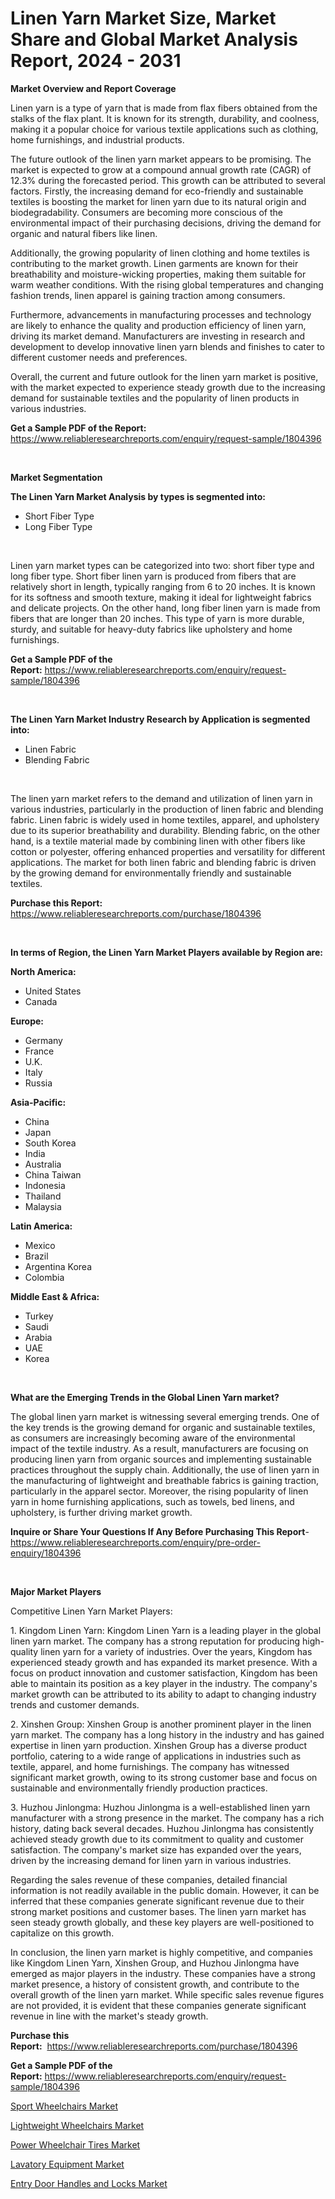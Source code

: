 <p><h1>Linen Yarn Market Size, Market Share and Global Market Analysis Report, 2024 - 2031</h1></p><p><strong>Market Overview and Report Coverage</strong></p>
<p><p>Linen yarn is a type of yarn that is made from flax fibers obtained from the stalks of the flax plant. It is known for its strength, durability, and coolness, making it a popular choice for various textile applications such as clothing, home furnishings, and industrial products.</p><p>The future outlook of the linen yarn market appears to be promising. The market is expected to grow at a compound annual growth rate (CAGR) of 12.3% during the forecasted period. This growth can be attributed to several factors. Firstly, the increasing demand for eco-friendly and sustainable textiles is boosting the market for linen yarn due to its natural origin and biodegradability. Consumers are becoming more conscious of the environmental impact of their purchasing decisions, driving the demand for organic and natural fibers like linen.</p><p>Additionally, the growing popularity of linen clothing and home textiles is contributing to the market growth. Linen garments are known for their breathability and moisture-wicking properties, making them suitable for warm weather conditions. With the rising global temperatures and changing fashion trends, linen apparel is gaining traction among consumers.</p><p>Furthermore, advancements in manufacturing processes and technology are likely to enhance the quality and production efficiency of linen yarn, driving its market demand. Manufacturers are investing in research and development to develop innovative linen yarn blends and finishes to cater to different customer needs and preferences.</p><p>Overall, the current and future outlook for the linen yarn market is positive, with the market expected to experience steady growth due to the increasing demand for sustainable textiles and the popularity of linen products in various industries.</p></p>
<p><strong>Get a Sample PDF of the Report:</strong> <a href="https://www.reliableresearchreports.com/enquiry/request-sample/1804396">https://www.reliableresearchreports.com/enquiry/request-sample/1804396</a></p>
<p>&nbsp;</p>
<p><strong>Market Segmentation</strong></p>
<p><strong>The Linen Yarn Market Analysis by types is segmented into:</strong></p>
<p><ul><li>Short Fiber Type</li><li>Long Fiber Type</li></ul></p>
<p>&nbsp;</p>
<p><p>Linen yarn market types can be categorized into two: short fiber type and long fiber type. Short fiber linen yarn is produced from fibers that are relatively short in length, typically ranging from 6 to 20 inches. It is known for its softness and smooth texture, making it ideal for lightweight fabrics and delicate projects. On the other hand, long fiber linen yarn is made from fibers that are longer than 20 inches. This type of yarn is more durable, sturdy, and suitable for heavy-duty fabrics like upholstery and home furnishings.</p></p>
<p><strong>Get a Sample PDF of the Report:</strong>&nbsp;<a href="https://www.reliableresearchreports.com/enquiry/request-sample/1804396">https://www.reliableresearchreports.com/enquiry/request-sample/1804396</a></p>
<p>&nbsp;</p>
<p><strong>The Linen Yarn Market Industry Research by Application is segmented into:</strong></p>
<p><ul><li>Linen Fabric</li><li>Blending Fabric</li></ul></p>
<p>&nbsp;</p>
<p><p>The linen yarn market refers to the demand and utilization of linen yarn in various industries, particularly in the production of linen fabric and blending fabric. Linen fabric is widely used in home textiles, apparel, and upholstery due to its superior breathability and durability. Blending fabric, on the other hand, is a textile material made by combining linen with other fibers like cotton or polyester, offering enhanced properties and versatility for different applications. The market for both linen fabric and blending fabric is driven by the growing demand for environmentally friendly and sustainable textiles.</p></p>
<p><strong>Purchase this Report:</strong>&nbsp; <a href="https://www.reliableresearchreports.com/purchase/1804396">https://www.reliableresearchreports.com/purchase/1804396</a></p>
<p>&nbsp;</p>
<p><strong>In terms of Region, the Linen Yarn Market Players available by Region are:</strong></p>
<p>
    <p> <strong> North America: </strong>
        <ul>
            <li>United States</li>
            <li>Canada</li>
        </ul>
        </p> 
    <p> <strong> Europe: </strong>
        <ul>
            <li>Germany</li>
            <li>France</li>
            <li>U.K.</li>
            <li>Italy</li>
            <li>Russia</li>
        </ul>
        </p> 
    <p> <strong> Asia-Pacific: </strong>
        <ul>
            <li>China</li>
            <li>Japan</li>
            <li>South Korea</li>
            <li>India</li>
            <li>Australia</li>
            <li>China Taiwan</li>
            <li>Indonesia</li>
            <li>Thailand</li>
            <li>Malaysia</li>
        </ul>
        </p> 
    <p> <strong> Latin America: </strong>
        <ul>
            <li>Mexico</li>
            <li>Brazil</li>
            <li>Argentina Korea</li>
            <li>Colombia</li>
        </ul>
        </p> 
    <p> <strong> Middle East & Africa: </strong>
        <ul>
            <li>Turkey</li>
            <li>Saudi</li>
            <li>Arabia</li>
            <li>UAE</li>
            <li>Korea</li>
        </ul>
    </p>
    </p>
<p>&nbsp;</p>
<p><strong>What are the Emerging Trends in the Global Linen Yarn market?</strong></p>
<p><p>The global linen yarn market is witnessing several emerging trends. One of the key trends is the growing demand for organic and sustainable textiles, as consumers are increasingly becoming aware of the environmental impact of the textile industry. As a result, manufacturers are focusing on producing linen yarn from organic sources and implementing sustainable practices throughout the supply chain. Additionally, the use of linen yarn in the manufacturing of lightweight and breathable fabrics is gaining traction, particularly in the apparel sector. Moreover, the rising popularity of linen yarn in home furnishing applications, such as towels, bed linens, and upholstery, is further driving market growth.</p></p>
<p><strong>Inquire or Share Your Questions If Any Before Purchasing This Report</strong>- <a href="https://www.reliableresearchreports.com/enquiry/pre-order-enquiry/1804396">https://www.reliableresearchreports.com/enquiry/pre-order-enquiry/1804396</a></p>
<p>&nbsp;</p>
<p><strong>Major Market Players</strong></p>
<p><p>Competitive Linen Yarn Market Players:</p><p>1. Kingdom Linen Yarn: Kingdom Linen Yarn is a leading player in the global linen yarn market. The company has a strong reputation for producing high-quality linen yarn for a variety of industries. Over the years, Kingdom has experienced steady growth and has expanded its market presence. With a focus on product innovation and customer satisfaction, Kingdom has been able to maintain its position as a key player in the industry. The company's market growth can be attributed to its ability to adapt to changing industry trends and customer demands.</p><p>2. Xinshen Group: Xinshen Group is another prominent player in the linen yarn market. The company has a long history in the industry and has gained expertise in linen yarn production. Xinshen Group has a diverse product portfolio, catering to a wide range of applications in industries such as textile, apparel, and home furnishings. The company has witnessed significant market growth, owing to its strong customer base and focus on sustainable and environmentally friendly production practices.</p><p>3. Huzhou Jinlongma: Huzhou Jinlongma is a well-established linen yarn manufacturer with a strong presence in the market. The company has a rich history, dating back several decades. Huzhou Jinlongma has consistently achieved steady growth due to its commitment to quality and customer satisfaction. The company's market size has expanded over the years, driven by the increasing demand for linen yarn in various industries.</p><p>Regarding the sales revenue of these companies, detailed financial information is not readily available in the public domain. However, it can be inferred that these companies generate significant revenue due to their strong market positions and customer bases. The linen yarn market has seen steady growth globally, and these key players are well-positioned to capitalize on this growth.</p><p>In conclusion, the linen yarn market is highly competitive, and companies like Kingdom Linen Yarn, Xinshen Group, and Huzhou Jinlongma have emerged as major players in the industry. These companies have a strong market presence, a history of consistent growth, and contribute to the overall growth of the linen yarn market. While specific sales revenue figures are not provided, it is evident that these companies generate significant revenue in line with the market's steady growth.</p></p>
<p><strong>Purchase this Report:</strong>&nbsp;&nbsp;<a href="https://www.reliableresearchreports.com/purchase/1804396">https://www.reliableresearchreports.com/purchase/1804396</a></p>
<p></p>
<p><strong>Get a Sample PDF of the Report:</strong>&nbsp;<a href="https://www.reliableresearchreports.com/enquiry/request-sample/1804396">https://www.reliableresearchreports.com/enquiry/request-sample/1804396</a></p>
<p><p><a href="https://github.com/melchekhinf/Market-Research-Report-List-2/blob/main/sport-wheelchairs-market.md">Sport Wheelchairs Market</a></p><p><a href="https://github.com/merzlyukov93/Market-Research-Report-List-2/blob/main/lightweight-wheelchairs-market.md">Lightweight Wheelchairs Market</a></p><p><a href="https://github.com/sofyaavrova/Market-Research-Report-List-2/blob/main/power-wheelchair-tires-market.md">Power Wheelchair Tires Market</a></p><p><a href="https://github.com/amae102299/Market-Research-Report-List-2/blob/main/lavatory-equipment-market.md">Lavatory Equipment Market</a></p><p><a href="https://github.com/sndrkn/Market-Research-Report-List-2/blob/main/entry-door-handles-and-locks-market.md">Entry Door Handles and Locks Market</a></p></p>